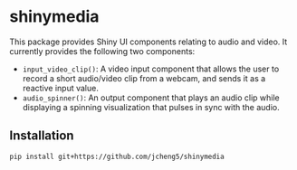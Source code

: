 # shinymedia

This package provides Shiny UI components relating to audio and video. It currently provides the following two components:

- `input_video_clip()`: A video input component that allows the user to record a short audio/video clip from a webcam, and sends it as a reactive input value.
- `audio_spinner()`: An output component that plays an audio clip while displaying a spinning visualization that pulses in sync with the audio.

## Installation

```sh
pip install git+https://github.com/jcheng5/shinymedia
```
